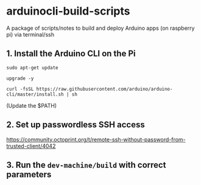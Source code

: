 # arduinocli-build-scripts
A package of scripts/notes to build and deploy Arduino apps (on raspberry pi) via terminal/ssh

## 1. Install the Arduino CLI on the Pi

`sudo apt-get update`

`upgrade -y`

`curl -fsSL https://raw.githubusercontent.com/arduino/arduino-cli/master/install.sh | sh`

(Update the $PATH)

## 2. Set up passwordless SSH access

https://community.octoprint.org/t/remote-ssh-without-password-from-trusted-client/4042

## 3. Run the `dev-machine/build` with correct parameters